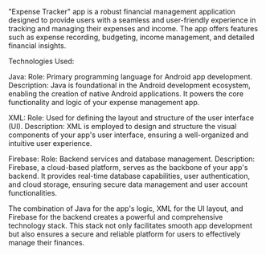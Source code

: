 "Expense Tracker" app is a robust financial management application designed to provide users with a seamless and user-friendly experience in tracking and managing their expenses and income. 
The app offers features such as expense recording, budgeting, income management, and detailed financial insights.

Technologies Used:

Java:
Role: Primary programming language for Android app development.
Description: Java is foundational in the Android development ecosystem, enabling the creation of native Android applications. It powers the core functionality and logic of your expense management app.

XML:
Role: Used for defining the layout and structure of the user interface (UI).
Description: XML is employed to design and structure the visual components of your app's user interface, ensuring a well-organized and intuitive user experience.

Firebase:
Role: Backend services and database management.
Description: Firebase, a cloud-based platform, serves as the backbone of your app's backend. It provides real-time database capabilities, user authentication, and cloud storage, ensuring secure data management and user account functionalities.

The combination of Java for the app's logic, XML for the UI layout, and Firebase for the backend creates a powerful and comprehensive technology stack. This stack not only facilitates smooth app development but also ensures a secure and reliable platform for users to effectively manage their finances.

